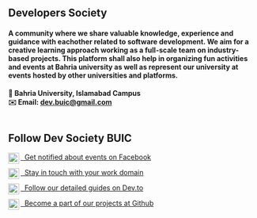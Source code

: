## Developers Society
#### A community where we share valuable knowledge, experience and guidance with eachother related to software development. We aim for a creative learning approach working as a full-scale team on industry-based projects. This platform shall also help in organizing fun activities and events at Bahria university as well as represent our university at events hosted by other universities and platforms.

<strong>📍  Bahria University, Islamabad Campus</strong> <br>
<strong>✉️ Email: [dev.buic@gmail.com](mailto:dev.buic@gmail.com)</strong> <br>
<br>

## Follow Dev Society BUIC
[<img align="left" width=22px src="https://simpleicons.org/icons/facebook.svg">&nbsp; Get notified about events on Facebook ](https://www.facebook.com/devbuic) <br>

[<img align="left" width=22px src="https://simpleicons.org/icons/linkedin.svg">&nbsp; Stay in touch with your work domain ](https://www.linkedin.com/company/devbuic) <br>

[<img align="left" width=22px src="https://simpleicons.org/icons/dev-dot-to.svg">&nbsp; Follow our detailed guides on Dev.to ](https://dev.to/devbuic) <br>

[<img align="left" width=22px src="https://simpleicons.org/icons/github.svg">&nbsp; Become a part of our projects at Github ](https://github.com/devbuic) <br>
